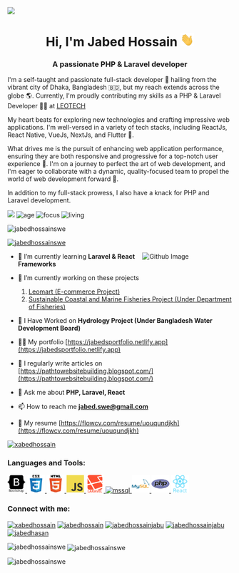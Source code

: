 ![](https://raw.githubusercontent.com/halfrost/halfrost/master/icons/header_.png)
<h1 align="center"> Hi, I'm Jabed Hossain <img src="https://raw.githubusercontent.com/ABSphreak/ABSphreak/master/gifs/Hi.gif" width="30px" height="30px"> </h1>
<h3 align="center">A passionate PHP & Laravel developer</h3>

I'm a self-taught and passionate full-stack developer 🎯 hailing from the vibrant city of Dhaka, Bangladesh 🇧🇩, but my reach extends across the globe 🌎. Currently, I'm proudly contributing my skills as a PHP & Laravel Developer 👨‍🎓 at <a href="https://www.leotechbd.com/">LEOTECH</a>

My heart beats for exploring new technologies and crafting impressive web applications. I'm well-versed in a variety of tech stacks, including ReactJs, React Native, VueJs, NextJs, and Flutter 🔭. 

What drives me is the pursuit of enhancing web application performance, ensuring they are both responsive and progressive for a top-notch user experience 🌱. I'm on a journey to perfect the art of web development, and I'm eager to collaborate with a dynamic, quality-focused team to propel the world of web development forward 🚀.

In addition to my full-stack prowess, I also have a knack for PHP and Laravel development.

![](https://visitor-badge.glitch.me/badge?page_id=jabedhossainswe)
![age](https://img.shields.io/badge/age-23-blueviolet)
![focus](https://img.shields.io/badge/focus-FullStack-critical)
![living](https://img.shields.io/badge/living-Dhaka-3c9)

<p align="left"> <img src="https://komarev.com/ghpvc/?username=jabedhossainswe&label=Profile%20views&color=0e75b6&style=flat" alt="jabedhossainswe" /> </p>

<p align="left"> <a href="https://github.com/ryo-ma/github-profile-trophy"><img src="https://github-profile-trophy.vercel.app/?username=jabedhossainswe" alt="jabedhossainswe" /></a> </p>

<img width="40%" align="right" alt="Github Image" src="https://media.giphy.com/media/V21UwO1oh2nswmq08I/giphy.gif" />

- 🌱 I’m currently learning **Laravel & React Frameworks**
- 🔭 I’m currently working on these projects
  1. [Leomart (E-commerce Project)](http://leomart.leotechbd.com/)
  2. [Sustainable Coastal and Marine Fisheries Project (Under Department of Fisheries)](http://craftgear-db.fisheries.gov.bd/)

- 🔭 I Have Worked on **Hydrology Project (Under Bangladesh Water Development Board)**

- 👨‍💻 My portfolio [https://jabedsportfolio.netlify.app](https://jabedsportfolio.netlify.app)

- 📝 I regularly write articles on [https://pathtowebsitebuilding.blogspot.com/](https://pathtowebsitebuilding.blogspot.com/)

- 💬 Ask me about **PHP, Laravel, React**

- 📫 How to reach me **jabed.swe@gmail.com**

- 📄 My resume [https://flowcv.com/resume/uouqundjkh](https://flowcv.com/resume/uouqundjkh)


<p align="left"> <a href="https://twitter.com/xabedhossain" target="blank"><img src="https://img.shields.io/twitter/follow/xabedhossain?logo=twitter&style=for-the-badge" alt="xabedhossain" /></a> </p>

<h3 align="left">Languages and Tools:</h3>
<p align="left"> <a href="https://getbootstrap.com" target="_blank" rel="noreferrer"> <img src="https://raw.githubusercontent.com/devicons/devicon/master/icons/bootstrap/bootstrap-plain-wordmark.svg" alt="bootstrap" width="40" height="40"/> </a> <a href="https://www.w3schools.com/css/" target="_blank" rel="noreferrer"> <img src="https://raw.githubusercontent.com/devicons/devicon/master/icons/css3/css3-original-wordmark.svg" alt="css3" width="40" height="40"/> </a> <a href="https://www.w3.org/html/" target="_blank" rel="noreferrer"> <img src="https://raw.githubusercontent.com/devicons/devicon/master/icons/html5/html5-original-wordmark.svg" alt="html5" width="40" height="40"/> </a> <a href="https://developer.mozilla.org/en-US/docs/Web/JavaScript" target="_blank" rel="noreferrer"> <img src="https://raw.githubusercontent.com/devicons/devicon/master/icons/javascript/javascript-original.svg" alt="javascript" width="40" height="40"/> </a> <a href="https://laravel.com/" target="_blank" rel="noreferrer"> <img src="https://raw.githubusercontent.com/devicons/devicon/master/icons/laravel/laravel-plain-wordmark.svg" alt="laravel" width="40" height="40"/> </a> <a href="https://www.microsoft.com/en-us/sql-server" target="_blank" rel="noreferrer"> <img src="https://www.svgrepo.com/show/303229/microsoft-sql-server-logo.svg" alt="mssql" width="40" height="40"/> </a> <a href="https://www.mysql.com/" target="_blank" rel="noreferrer"> <img src="https://raw.githubusercontent.com/devicons/devicon/master/icons/mysql/mysql-original-wordmark.svg" alt="mysql" width="40" height="40"/> </a> <a href="https://www.php.net" target="_blank" rel="noreferrer"> <img src="https://raw.githubusercontent.com/devicons/devicon/master/icons/php/php-original.svg" alt="php" width="40" height="40"/> </a> <a href="https://reactjs.org/" target="_blank" rel="noreferrer"> <img src="https://raw.githubusercontent.com/devicons/devicon/master/icons/react/react-original-wordmark.svg" alt="react" width="40" height="40"/> </a>  </p>




<h3 align="left">Connect with me:</h3>
<p align="left">
<a href="https://twitter.com/xabedhossain" target="blank"><img align="center" src="https://raw.githubusercontent.com/rahuldkjain/github-profile-readme-generator/master/src/images/icons/Social/twitter.svg" alt="xabedhossain" height="30" width="40" /></a>
<a href="https://linkedin.com/in/jabedhossain" target="blank"><img align="center" src="https://raw.githubusercontent.com/rahuldkjain/github-profile-readme-generator/master/src/images/icons/Social/linked-in-alt.svg" alt="jabedhossain" height="30" width="40" /></a>
<a href="https://fb.com/jabedhossainjabu" target="blank"><img align="center" src="https://raw.githubusercontent.com/rahuldkjain/github-profile-readme-generator/master/src/images/icons/Social/facebook.svg" alt="jabedhossainjabu" height="30" width="40" /></a>
<a href="https://instagram.com/jabedhossainjabu" target="blank"><img align="center" src="https://raw.githubusercontent.com/rahuldkjain/github-profile-readme-generator/master/src/images/icons/Social/instagram.svg" alt="jabedhossainjabu" height="30" width="40" /></a>
<a href="https://discord.gg/jabedhossainswe" target="blank"><img align="center" src="https://raw.githubusercontent.com/rahuldkjain/github-profile-readme-generator/master/src/images/icons/Social/discord.svg" alt="jabedhasan" height="30" width="40" /></a>
</p>


<p><img align="left" src="https://github-readme-stats.vercel.app/api/top-langs?username=jabedhossainswe&show_icons=true&locale=en&layout=compact" alt="jabedhossainswe" /></p>

<p>&nbsp;<img align="center" src="https://github-readme-stats.vercel.app/api?username=jabedhossainswe&show_icons=true&locale=en" alt="jabedhossainswe" /></p>

<p><img align="left" src="https://github-readme-streak-stats.herokuapp.com/?user=jabedhossainswe&" alt="jabedhossainswe" /></p>

